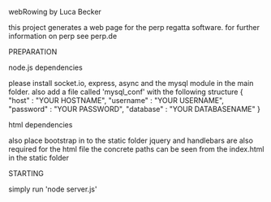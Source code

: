 webRowing by Luca Becker


this project generates a web page for the perp regatta software.
for further information on perp see perp.de


PREPARATION

node.js dependencies

please install socket.io, express, async and the mysql module in the main folder.
also add a file called 'mysql_conf' with the following structure
{
	"host" : "YOUR HOSTNAME",
	"username" : "YOUR USERNAME",
	"password" : "YOUR PASSWORD",
	"database" : "YOUR DATABASENAME"
}


html dependencies

also place bootstrap in to the static folder
jquery and handlebars are also required for the html file
the concrete paths can be seen from the index.html in the static folder


STARTING

simply run 'node server.js'
